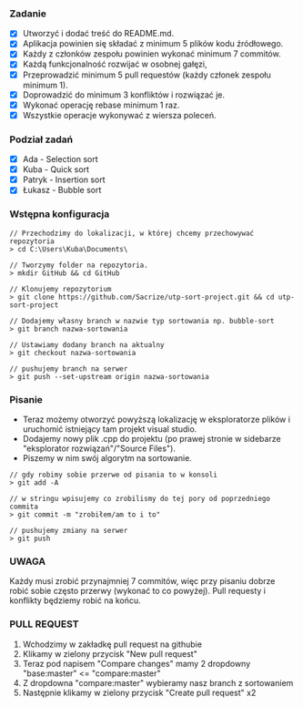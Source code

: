 ### Zadanie

- [x] Utworzyć i dodać treść do README.md.
- [x] Aplikacja powinien się składać z minimum 5 plików kodu źródłowego.
- [x] Każdy z członków zespołu powinien wykonać minimum 7 commitów.
- [x] Każdą funkcjonalność rozwijać w osobnej gałęzi,
- [x] Przeprowadzić minimum 5 pull requestów (każdy członek zespołu minimum 1).
- [x] Doprowadzić do minimum 3 konfliktów i rozwiązać je.
- [x] Wykonać operację rebase minimum 1 raz.
- [x] Wszystkie operacje wykonywać z wiersza poleceń.

### Podział zadań

- [x] Ada - Selection sort
- [x] Kuba - Quick sort
- [x] Patryk - Insertion sort
- [x] Łukasz - Bubble sort

### Wstępna konfiguracja
```
// Przechodzimy do lokalizacji, w której chcemy przechowywać repozytoria
> cd C:\Users\Kuba\Documents\

// Tworzymy folder na repozytoria.
> mkdir GitHub && cd GitHub

// Klonujemy repozytorium
> git clone https://github.com/Sacrize/utp-sort-project.git && cd utp-sort-project

// Dodajemy własny branch w nazwie typ sortowania np. bubble-sort
> git branch nazwa-sortowania

// Ustawiamy dodany branch na aktualny
> git checkout nazwa-sortowania

// pushujemy branch na serwer
> git push --set-upstream origin nazwa-sortowania
```

### Pisanie
- Teraz możemy otworzyć powyższą lokalizację w eksploratorze plików i uruchomić istniejący tam projekt visual studio.
- Dodajemy nowy plik .cpp do projektu (po prawej stronie w sidebarze "eksplorator rozwiązań"/"Source Files").
- Piszemy w nim swój algorytm na sortowanie.

```
// gdy robimy sobie przerwe od pisania to w konsoli
> git add -A

// w stringu wpisujemy co zrobilismy do tej pory od poprzedniego commita
> git commit -m "zrobiłem/am to i to"

// pushujemy zmiany na serwer
> git push
```

### UWAGA
Każdy musi zrobić przynajmniej 7 commitów, więc przy pisaniu dobrze robić sobie często przerwy (wykonać to co powyżej).
Pull requesty i konflikty będziemy robić na końcu.

### PULL REQUEST

1. Wchodzimy w zakładkę pull request na githubie
2. Klikamy w zielony przycisk "New pull request"
3. Teraz pod napisem "Compare changes" mamy 2 dropdowny "base:master" <= "compare:master"
4. Z dropdowna "compare:master" wybieramy nasz branch z sortowaniem
5. Następnie klikamy w zielony przycisk "Create pull request" x2